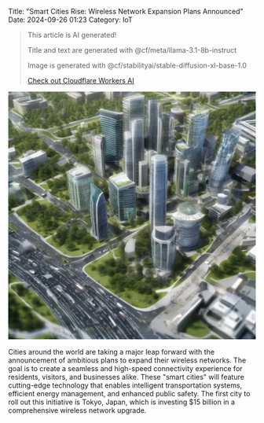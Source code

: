 Title: "Smart Cities Rise: Wireless Network Expansion Plans Announced"
Date: 2024-09-26 01:23
Category: IoT

> This article is AI generated!
> 
> Title and text are generated with @cf/meta/llama-3.1-8b-instruct
> 
> Image is generated with @cf/stabilityai/stable-diffusion-xl-base-1.0
> 
> [Check out Cloudflare Workers AI](https://developers.cloudflare.com/workers-ai/models/)


![Alt Text](images/2024-09-26-smart-cities-rise-wireless-network-expansion-plans-announced.png)

Cities around the world are taking a major leap forward with the announcement of ambitious plans to expand their wireless networks. The goal is to create a seamless and high-speed connectivity experience for residents, visitors, and businesses alike. These "smart cities" will feature cutting-edge technology that enables intelligent transportation systems, efficient energy management, and enhanced public safety. The first city to roll out this initiative is Tokyo, Japan, which is investing $15 billion in a comprehensive wireless network upgrade.
